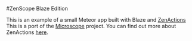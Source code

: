 #ZenScope Blaze Edition

This is an example of a small Meteor app built with Blaze and [ZenActions](https://github.com/abhiaiyer91/ZenActions)
This is a port of the [Microscope](https://github.com/SachaG/Microscope) project.
You can find out more about ZenActions [here](https://github.com/abhiaiyer91/ZenActions). 
